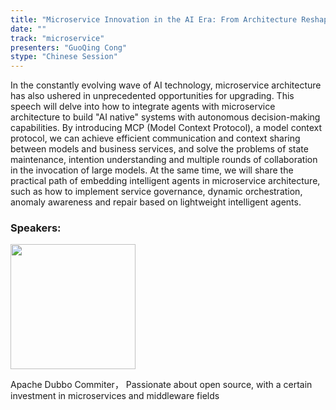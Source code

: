 ```yaml
---
title: "Microservice Innovation in the AI Era: From Architecture Reshaping to Agent Driven Development"
date: ""
track: "microservice"
presenters: "GuoQing Cong"
stype: "Chinese Session"
--- 
```


In the constantly evolving wave of AI technology, microservice architecture has also ushered in unprecedented opportunities for upgrading. This speech will delve into how to integrate agents with microservice architecture to build "AI native" systems with autonomous decision-making capabilities. By introducing MCP (Model Context Protocol), a model context protocol, we can achieve efficient communication and context sharing between models and business services, and solve the problems of state maintenance, intention understanding and multiple rounds of collaboration in the invocation of large models. At the same time, we will share the practical path of embedding intelligent agents in microservice architecture, such as how to implement service governance, dynamic orchestration, anomaly awareness and repair based on lightweight intelligent agents.



### Speakers:

<img src="https://sessionize.com/image/3aa9-400o400o1-RgrYnToTdtH4CBGkoGkrBt.jpg" width="200" /><br/>

Apache Dubbo Commiter， Passionate about open source, with a certain investment in microservices and middleware fields